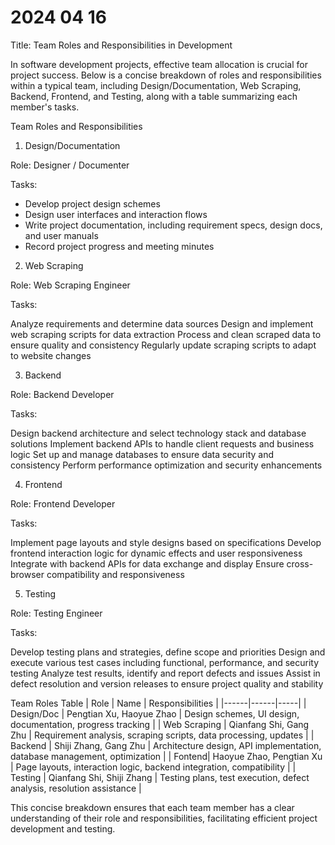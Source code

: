 # 2024 04 16

Title: Team Roles and Responsibilities in Development

In software development projects, effective team allocation is crucial for project success. Below is a concise breakdown of roles and responsibilities within a typical team, including Design/Documentation, Web Scraping, Backend, Frontend, and Testing, along with a table summarizing each member's tasks.

Team Roles and Responsibilities
1. Design/Documentation

Role: Designer / Documenter

Tasks:

* Develop project design schemes
* Design user interfaces and interaction flows
* Write project documentation, including requirement specs, design docs, and user manuals
* Record project progress and meeting minutes
2. Web Scraping

Role: Web Scraping Engineer

Tasks:

Analyze requirements and determine data sources
Design and implement web scraping scripts for data extraction
Process and clean scraped data to ensure quality and consistency
Regularly update scraping scripts to adapt to website changes

3. Backend

Role: Backend Developer

Tasks:

Design backend architecture and select technology stack and database solutions
Implement backend APIs to handle client requests and business logic
Set up and manage databases to ensure data security and consistency
Perform performance optimization and security enhancements

4. Frontend

Role: Frontend Developer

Tasks:

Implement page layouts and style designs based on specifications
Develop frontend interaction logic for dynamic effects and user responsiveness
Integrate with backend APIs for data exchange and display
Ensure cross-browser compatibility and responsiveness

5. Testing

Role: Testing Engineer

Tasks:

Develop testing plans and strategies, define scope and priorities
Design and execute various test cases including functional, performance, and security testing
Analyze test results, identify and report defects and issues
Assist in defect resolution and version releases to ensure project quality and stability

Team Roles Table
| Role	| Name	| Responsibilities |
|------|------|-----|
| Design/Doc | Pengtian Xu, Haoyue Zhao	| Design schemes, UI design, documentation, progress tracking |
| Web Scraping	| Qianfang Shi, Gang Zhu |	Requirement analysis, scraping scripts, data processing, updates |
| Backend	| Shiji Zhang, Gang Zhu	| Architecture design, API implementation, database management, optimization |
| Fontend| Haoyue Zhao, Pengtian Xu |	Page layouts, interaction logic, backend integration, compatibility |
| Testing	| Qianfang Shi, Shiji Zhang |	Testing plans, test execution, defect analysis, resolution assistance |

This concise breakdown ensures that each team member has a clear understanding of their role and responsibilities, facilitating efficient project development and testing.
